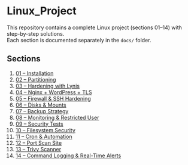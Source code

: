 # Linux_Project

This repository contains a complete Linux project (sections 01–14) with step-by-step solutions.  
Each section is documented separately in the `docs/` folder.

## Sections
1. [01 – Installation](01_installation.md)
2. [02 – Partitioning](02_partitioning.md)
3. [03 – Hardening with Lynis](03_hardening.md)
4. [04 – Nginx + WordPress + TLS](04_nginx_wordpress.md)
5. [05 – Firewall & SSH Hardening](05_firewall_ssh.md)
6. [06 – Disks & Mounts](06_disks_mounts.md)
7. [07 – Backup Strategy](07_backup_strategy.md)
8. [08 – Monitoring & Restricted User](08_monitoring_users.md)
9. [09 – Security Tests](09_security_tests.md)
10. [10 – Filesystem Security](10_filesystem_security.md)
11. [11 – Cron & Automation](11_cron_automation.md)
12. [12 – Port Scan Site](docs/12_port_scan.md)
13. [13 – Trivy Scanner](13_trivy_scanner.md)
14. [14 – Command Logging & Real-Time Alerts](14_command_logging.md)
